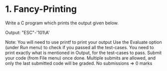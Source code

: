 # 1. Fancy-Printing

Write a C program which prints the output given below.

Output:
"ESC"-'101\A'

Note:
You will need to use printf to print your output
Use the Evaluate option (under Run menu) to check if you passed all the test-cases. You need to print exactly what is mentioned in Output, for the test-cases to pass.
Submit your code (from File menu) once done. Multiple submits are allowed, and only the last submitted code will be graded. No submissions => 0 marks
